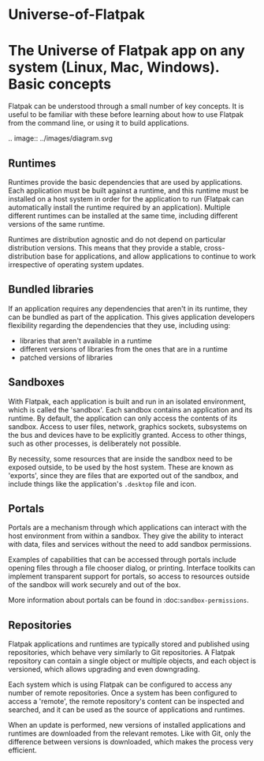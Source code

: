 # Universe-of-Flatpak
The Universe of Flatpak app on any system (Linux, Mac, Windows).
Basic concepts
==============

Flatpak can be understood through a small number of key concepts. It is
useful to be familiar with these before learning about how to use Flatpak
from the command line, or using it to build applications.

.. image:: ../images/diagram.svg

Runtimes
--------

Runtimes provide the basic dependencies that are used by applications. Each
application must be built against a runtime, and this runtime must be
installed on a host system in order for the application to run (Flatpak
can automatically install the runtime required by an application). Multiple
different runtimes can be installed at the same time, including different
versions of the same runtime.

Runtimes are distribution agnostic and do not depend on particular distribution
versions. This means that they provide a stable, cross-distribution base
for applications, and allow applications to continue to work irrespective
of operating system updates.

Bundled libraries
-----------------

If an application requires any dependencies that aren't in its runtime, they
can be bundled as part of the application. This gives application developers
flexibility regarding the dependencies that they use, including using:

- libraries that aren't available in a runtime
- different versions of libraries from the ones that are in a runtime
- patched versions of libraries

Sandboxes
---------

With Flatpak, each application is built and run in an isolated environment,
which is called the 'sandbox'. Each sandbox contains an application and
its runtime. By default, the application can only access the contents of
its sandbox. Access to user files, network, graphics sockets, subsystems on
the bus and devices have to be explicitly granted. Access to other things,
such as other processes, is deliberately not possible.

By necessity, some resources that are inside the sandbox need to be exposed
outside, to be used by the host system. These are known as 'exports', since
they are files that are exported out of the sandbox, and include things like
the application's ``.desktop`` file and icon.

Portals
-------

Portals are a mechanism through which applications can interact with the
host environment from within a sandbox. They give the ability to interact
with data, files and services without the need to add sandbox permissions.

Examples of capabilities that can be accessed through portals include opening
files through a file chooser dialog, or printing. Interface toolkits can
implement transparent support for portals, so access to resources outside
of the sandbox will work securely and out of the box.

More information about portals can be found in :doc:`sandbox-permissions`.

Repositories
------------

Flatpak applications and runtimes are typically stored and published using
repositories, which behave very similarly to Git repositories. A Flatpak
repository can contain a single object or multiple objects, and each object
is versioned, which allows upgrading and even downgrading.

Each system which is using Flatpak can be configured to access any number of
remote repositories. Once a system has been configured to access a 'remote',
the remote repository's content can be inspected and searched, and it can
be used as the source of applications and runtimes.

When an update is performed, new versions of installed applications and
runtimes are downloaded from the relevant remotes. Like with Git, only
the difference between versions is downloaded, which makes the process
very efficient.
